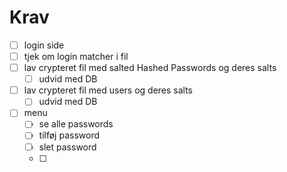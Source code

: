 ﻿
# Krav

- [ ] login side
- [ ] tjek om login matcher i fil
- [ ] lav crypteret fil med salted Hashed Passwords og deres salts
  - [ ] udvid med DB 
- [ ] lav crypteret fil med users og deres salts
   - [ ] udvid med DB 
- [ ] menu
  - [ ] se alle passwords
  - [ ] tilføj password
  - [ ] slet password
  - [ ]  

